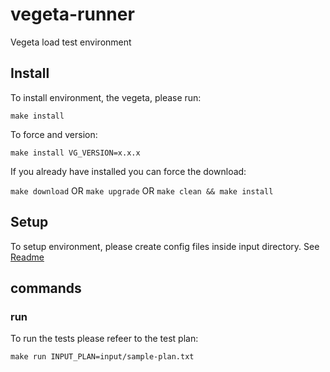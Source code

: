 # vegeta-runner

Vegeta load test environment

## Install

To install environment, the vegeta, please run:

`make install`

To force and version:

`make install VG_VERSION=x.x.x`

If you already have installed you can force the download:

`make download`
OR
`make upgrade`
OR
`make clean && make install`

## Setup

To setup environment, please create config files inside input directory. See [Readme](input/README.md)

## commands

### run

To run the tests please refeer to the test plan:

`make run INPUT_PLAN=input/sample-plan.txt`
